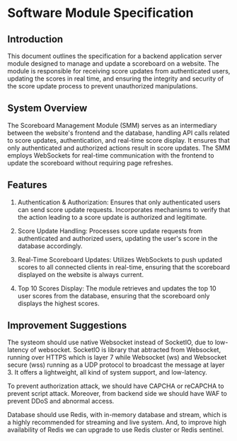 # Software Module Specification

## Introduction

This document outlines the specification for a backend application server module designed to manage and update a scoreboard on a website. The module is responsible for receiving score updates from authenticated users, updating the scores in real time, and ensuring the integrity and security of the score update process to prevent unauthorized manipulations.

## System Overview

The Scoreboard Management Module (SMM) serves as an intermediary between the website's frontend and the database, handling API calls related to score updates, authentication, and real-time score display. It ensures that only authenticated and authorized actions result in score updates. The SMM employs WebSockets for real-time communication with the frontend to update the scoreboard without requiring page refreshes.

## Features

1. Authentication & Authorization: Ensures that only authenticated users can send score update requests. Incorporates mechanisms to verify that the action leading to a score update is authorized and legitimate.

2. Score Update Handling: Processes score update requests from authenticated and authorized users, updating the user's score in the database accordingly.

3. Real-Time Scoreboard Updates: Utilizes WebSockets to push updated scores to all connected clients in real-time, ensuring that the scoreboard displayed on the website is always current.

4. Top 10 Scores Display: The module retrieves and updates the top 10 user scores from the database, ensuring that the scoreboard only displays the highest scores.


## Improvement Suggestions

The systeom should use native Websocket instead of SocketIO, due to low-latency of websocket. SocketIO is library that abtracted from Websocket, running over HTTPS which is layer 7 while Websocket (ws) and Websocket secure (wss) running as a UDP protocol to broadcast the message at layer 3. It offers a lightweight, all kind of system support, and low-latency.

To prevent authorization attack, we should have CAPCHA or reCAPCHA to prevent script attack. Moreover, from backend side we should have WAF to prevent DDoS and abnormal access. 

Database should use Redis, with in-memory database and stream, which is a highly recommended for streaming and live system. And, to improve high availability of Redis we can upgrade to use Redis cluster or Redis sentinel.